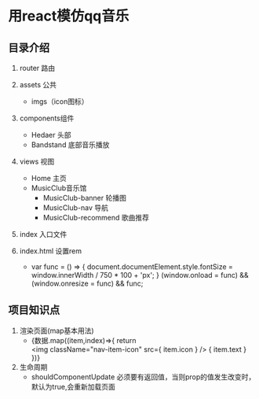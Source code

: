 # 用react模仿qq音乐
## 目录介绍
1. router 路由

1. assets 公共
   * imgs（icon图标）

1. components组件
   *  Hedaer 头部
   *  Bandstand 底部音乐播放

4. views 视图
   * Home 主页
   * MusicClub音乐馆
       * MusicClub-banner 轮播图
       * MusicClub-nav 导航
       * MusicClub-recommend 歌曲推荐

5. index 入口文件

6. index.html 设置rem
   *  var func = () => {
            document.documentElement.style.fontSize = window.innerWidth / 750 * 100 + 'px';
        }
        (window.onload = func) && (window.onresize = func) && func;

## 项目知识点
 1. 渲染页面(map基本用法)
    * {数据.map((item,index)=>{
              return <div className="nav-item">
                          <img className="nav-item-icon" src={ item.icon } />
                           <span className="nav-item-text" >{ item.text }</span>
               </div>
       })}
2. 生命周期
   * shouldComponentUpdate 必须要有返回值，当则prop的值发生改变时，默认为true,会重新加载页面